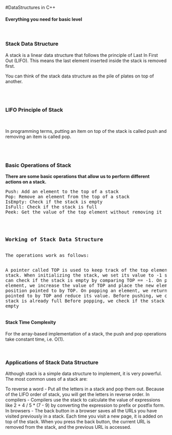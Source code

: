 #DataStructures in C++

<h4>Everything  you need for basic level </h4>

<br>
<h3>Stack Data Structure</h3> 
<p>
  A stack is a linear data structure that follows the principle of Last In First Out (LIFO). This means the last element inserted inside the stack is removed first.

<br>

You can think of the stack data structure as the pile of plates on top of another.</p> 
<br><br>

<h3>LIFO Principle of Stack</h3> <br>
<p>In programming terms, putting an item on top of the stack is called push and removing an item is called pop.</p> <br><br>

<h3>Basic Operations of Stack</h3>
<b>There are some basic operations that allow us to perform different actions on a stack.</b>
<pre>
Push: Add an element to the top of a stack
Pop: Remove an element from the top of a stack
IsEmpty: Check if the stack is empty
IsFull: Check if the stack is full
Peek: Get the value of the top element without removing it
</pre>
<br>
<pre>
<h3>Working of Stack Data Structure</h3>
The operations work as follows:

A pointer called TOP is used to keep track of the top element in the stack.
When initializing the stack, we set its value to -1 so that we can check if the stack is empty by comparing TOP == -1.
On pushing an element, we increase the value of TOP and place the new element in the position pointed to by TOP.
On popping an element, we return the element pointed to by TOP and reduce its value.
Before pushing, we check if the stack is already full
Before popping, we check if the stack is already empty
</pre>
 
<h4>Stack Time Complexity</h4> 
<p>For the array-based implementation of a stack, the push and pop operations take constant time, i.e. O(1).</p>
<br>

<h3>Applications of Stack Data Structure</h3>
<p>
  Although stack is a simple data structure to implement, it is very powerful. The most common uses of a stack are:

To reverse a word - Put all the letters in a stack and pop them out. Because of the LIFO order of stack, you will get the letters in reverse order.
In compilers - Compilers use the stack to calculate the value of expressions like 2 + 4 / 5 * (7 - 9) by converting the expression to prefix or postfix form.
In browsers - The back button in a browser saves all the URLs you have visited previously in a stack. Each time you visit a new page, it is added on top of the stack. When you press the back button, the current URL is removed from the stack, and the previous URL is accessed.
</p>
 

